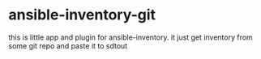 # ansible-inventory-git
this is little app and plugin for ansible-inventory. it just get inventory from some git repo and paste it to sdtout
